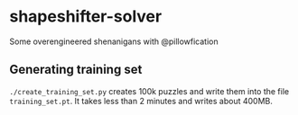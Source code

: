 # shapeshifter-solver
Some overengineered shenanigans with @pillowfication

## Generating training set

`./create_training_set.py` creates 100k puzzles and write them into the file `training_set.pt`.
It takes less than 2 minutes and writes about 400MB.
